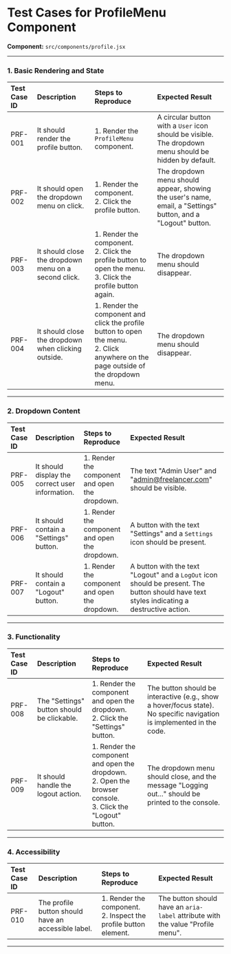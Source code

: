 
# Test Cases for ProfileMenu Component

**Component:** `src/components/profile.jsx`

---

### 1. Basic Rendering and State

| Test Case ID | Description | Steps to Reproduce | Expected Result |
| :--- | :--- | :--- | :--- |
| PRF-001 | It should render the profile button. | 1. Render the `ProfileMenu` component. | A circular button with a `User` icon should be visible. The dropdown menu should be hidden by default. |
| PRF-002 | It should open the dropdown menu on click. | 1. Render the component. <br> 2. Click the profile button. | The dropdown menu should appear, showing the user's name, email, a "Settings" button, and a "Logout" button. |
| PRF-003 | It should close the dropdown menu on a second click. | 1. Render the component. <br> 2. Click the profile button to open the menu. <br> 3. Click the profile button again. | The dropdown menu should disappear. |
| PRF-004 | It should close the dropdown when clicking outside. | 1. Render the component and click the profile button to open the menu. <br> 2. Click anywhere on the page outside of the dropdown menu. | The dropdown menu should disappear. |

---

### 2. Dropdown Content

| Test Case ID | Description | Steps to Reproduce | Expected Result |
| :--- | :--- | :--- | :--- |
| PRF-005 | It should display the correct user information. | 1. Render the component and open the dropdown. | The text "Admin User" and "admin@freelancer.com" should be visible. |
| PRF-006 | It should contain a "Settings" button. | 1. Render the component and open the dropdown. | A button with the text "Settings" and a `Settings` icon should be present. |
| PRF-007 | It should contain a "Logout" button. | 1. Render the component and open the dropdown. | A button with the text "Logout" and a `LogOut` icon should be present. The button should have text styles indicating a destructive action. |

---

### 3. Functionality

| Test Case ID | Description | Steps to Reproduce | Expected Result |
| :--- | :--- | :--- | :--- |
| PRF-008 | The "Settings" button should be clickable. | 1. Render the component and open the dropdown. <br> 2. Click the "Settings" button. | The button should be interactive (e.g., show a hover/focus state). No specific navigation is implemented in the code. |
| PRF-009 | It should handle the logout action. | 1. Render the component and open the dropdown. <br> 2. Open the browser console. <br> 3. Click the "Logout" button. | The dropdown menu should close, and the message "Logging out..." should be printed to the console. |

---

### 4. Accessibility

| Test Case ID | Description | Steps to Reproduce | Expected Result |
| :--- | :--- | :--- | :--- |
| PRF-010 | The profile button should have an accessible label. | 1. Render the component. <br> 2. Inspect the profile button element. | The button should have an `aria-label` attribute with the value "Profile menu". |

---
